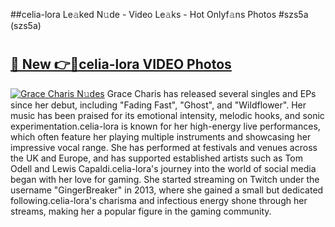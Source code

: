 ##celia-lora Le𝚊ked N𝚞de - Video Le𝚊ks - Hot Onlyf𝚊ns Photos #szs5a (szs5a)

# <h2><a href="https://mediaupload.pro?title=celia-lora&ref=9FEB">🔗 New 👉🔴celia-lora VIDEO Photos</a></h2>

[![Grace Charis N𝚞des](https://i.imgur.com/rIISA9y.gif)](https://mediaupload.pro?title=celia-lora&ref=9FEB)
Grace Charis has released several singles and EPs since her debut, including "Fading Fast", "Ghost", and "Wildflower". Her music has been praised for its emotional intensity, melodic hooks, and sonic experimentation.celia-lora is known for her high-energy live performances, which often feature her playing multiple instruments and showcasing her impressive vocal range. She has performed at festivals and venues across the UK and Europe, and has supported established artists such as Tom Odell and Lewis Capaldi.celia-lora's journey into the world of social media began with her love for gaming. She started streaming on Twitch under the username "GingerBreaker" in 2013, where she gained a small but dedicated following.celia-lora's charisma and infectious energy shone through her streams, making her a popular figure in the gaming community.